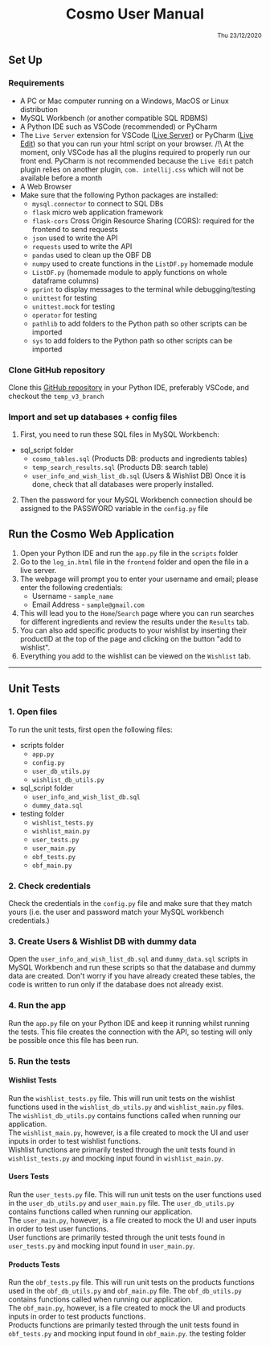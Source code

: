 # <center>Cosmo User Manual</center>
<small><div style="text-align: right">Thu 23/12/2020</div></small>

## Set Up
### Requirements
- A PC or Mac computer running on a Windows, MacOS or Linux distribution
- MySQL Workbench (or another compatible SQL RDBMS)
- A Python IDE such as VSCode (recommended) or PyCharm
- The `Live Server` extension for VSCode ([Live Server](https://marketplace.visualstudio.com/items?itemName=ritwickdey.LiveServer)) or PyCharm ([Live Edit](https://www.jetbrains.com/help/pycharm/live-editing.html)) so that you can run your html script on your browser.
/!\ At the moment, only VSCode has all the plugins required to properly run our front end. PyCharm is not recommended because the `Live Edit` patch plugin relies on another plugin, `com. intellij.css` which will not be available before a month 
- A Web Browser
- Make sure that the following Python packages are installed:
  - `mysql.connector` to connect to SQL DBs
  - `flask` micro web application framework
  - `flask-cors` Cross Origin Resource Sharing (CORS): required for the frontend to send requests
  - `json` used to write the API
  - `requests` used to write the API
  - `pandas` used to clean up the OBF DB
  - `numpy` used to create functions in the `ListDF.py` homemade module
  - `ListDF.py` (homemade module to apply functions on whole dataframe columns)
  - `pprint` to display messages to the terminal while debugging/testing
  - `unittest` for testing
  - `unittest.mock` for testing
  - `operator` for testing
  - `pathlib` to add folders to the Python path so other scripts can be imported
  - `sys` to add folders to the Python path so other scripts can be imported

### Clone GitHub repository
Clone this [GitHub repository](https://github.com/cn4218/CFGProject) in your Python IDE, preferably VSCode, and checkout the `temp_v3_branch`

### Import and set up databases + config files
1. First, you need to run these SQL files in MySQL Workbench:
  - sql_script folder
    - `cosmo_tables.sql` (Products DB: products and ingredients tables)
    - `temp_search_results.sql` (Products DB: search table)
    - `user_info_and_wish_list_db.sql` (Users & Wishlist DB)
  Once it is done, check that all databases were properly installed.
2. Then the password for your MySQL Workbench connection should be assigned to the PASSWORD variable in the `config.py` file



## Run the Cosmo Web Application
1. Open your Python IDE and run the `app.py` file in the `scripts` folder
2. Go to the `log_in.html` file in the `frontend` folder and open the file in a live server. 
3. The webpage will prompt you to enter your username and email; please enter the following credentials:
   - Username - `sample_name`
   - Email Address - `sample@gmail.com`
4. This will lead you to the `Home`/`Search` page where you can run searches for different ingredients and review the results under the `Results` tab. 
5. You can also add specific products to your wishlist by inserting their productID at the top of the page and clicking on the button "add to wishlist". 
6. Everything you add to the wishlist can be viewed on the `Wishlist` tab.



*** 
## Unit Tests
### 1. Open files
To run the unit tests, first open the following files: 
- scripts folder
  - `app.py`
  - `config.py`
  - `user_db_utils.py`
  - `wishlist_db_utils.py`
- sql_script folder
  - `user_info_and_wish_list_db.sql`
  - `dummy_data.sql`
- testing folder
  - `wishlist_tests.py`
  - `wishlist_main.py`
  - `user_tests.py`
  - `user_main.py`
  - `obf_tests.py`
  - `obf_main.py`

### 2. Check credentials
Check the credentials in the `config.py` file and make sure that they match yours (i.e. the user and password match your MySQL workbench credentials.)

### 3. Create Users & Wishlist DB with dummy data
Open the `user_info_and_wish_list_db.sql` and `dummy_data.sql` scripts in MySQL Workbench and run these scripts so that the database and dummy data are created. Don't worry if you have already created these tables, the code is written to run only if the database does not already exist. 

### 4. Run the app
Run the `app.py` file on your Python IDE and keep it running whilst running the tests. This file creates the connection with the API, so testing will only be possible once this file has been run. 

### 5. Run the tests
#### Wishlist Tests
Run the `wishlist_tests.py` file. This will run unit tests on the wishlist functions used in the `wishlist_db_utils.py` and `wishlist_main.py` files.  
The `wishlist_db_utils.py` contains functions called when running our application.  
The `wishlist_main.py`, however, is a file created to mock the UI and user inputs in order to test wishlist functions.  
Wishlist functions are primarily tested through the unit tests found in `wishlist_tests.py` and mocking input found in `wishlist_main.py`. 

#### Users Tests
Run the `user_tests.py` file. This will run unit tests on the user functions used in the `user_db_utils.py` and `user_main.py` file.
The `user_db_utils.py` contains functions called when running our application.  
The `user_main.py`, however, is a file created to mock the UI and user inputs in order to test user functions.  
User functions are primarily tested through the unit tests found in `user_tests.py` and mocking input found in `user_main.py`.

#### Products Tests
Run the `obf_tests.py` file. This will run unit tests on the products functions used in the `obf_db_utils.py` and `obf_main.py` file.
The `obf_db_utils.py` contains functions called when running our application.  
The `obf_main.py`, however, is a file created to mock the UI and products inputs in order to test products functions.  
Products functions are primarily tested through the unit tests found in `obf_tests.py` and mocking input found in `obf_main.py`.
 the testing folder